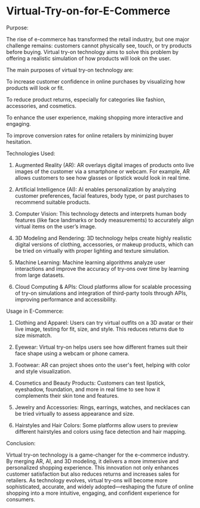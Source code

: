 # Virtual-Try-on-for-E-Commerce

Purpose:

The rise of e-commerce has transformed the retail industry, but one major challenge remains: customers cannot physically see, touch, or try products before buying. Virtual try-on technology aims to solve this problem by offering a realistic simulation of how products will look on the user.

The main purposes of virtual try-on technology are:

To increase customer confidence in online purchases by visualizing how products will look or fit.

To reduce product returns, especially for categories like fashion, accessories, and cosmetics.

To enhance the user experience, making shopping more interactive and engaging.

To improve conversion rates for online retailers by minimizing buyer hesitation.


Technologies Used:

1. Augmented Reality (AR):
AR overlays digital images of products onto live images of the customer via a smartphone or webcam. For example, AR allows customers to see how glasses or lipstick would look in real time.


2. Artificial Intelligence (AI):
AI enables personalization by analyzing customer preferences, facial features, body type, or past purchases to recommend suitable products.


3. Computer Vision:
This technology detects and interprets human body features (like face landmarks or body measurements) to accurately align virtual items on the user’s image.


4. 3D Modeling and Rendering:
3D technology helps create highly realistic digital versions of clothing, accessories, or makeup products, which can be tried on virtually with proper lighting and texture simulation.


5. Machine Learning:
Machine learning algorithms analyze user interactions and improve the accuracy of try-ons over time by learning from large datasets.


6. Cloud Computing & APIs:
Cloud platforms allow for scalable processing of try-on simulations and integration of third-party tools through APIs, improving performance and accessibility.


Usage in E-Commerce:

1. Clothing and Apparel:
Users can try virtual outfits on a 3D avatar or their live image, testing for fit, size, and style. This reduces returns due to size mismatch.


2. Eyewear:
Virtual try-on helps users see how different frames suit their face shape using a webcam or phone camera.


3. Footwear:
AR can project shoes onto the user's feet, helping with color and style visualization.


4. Cosmetics and Beauty Products:
Customers can test lipstick, eyeshadow, foundation, and more in real time to see how it complements their skin tone and features.


5. Jewelry and Accessories:
Rings, earrings, watches, and necklaces can be tried virtually to assess appearance and size.


6. Hairstyles and Hair Colors:
Some platforms allow users to preview different hairstyles and colors using face detection and hair mapping.


Conclusion:

Virtual try-on technology is a game-changer for the e-commerce industry. By merging AR, AI, and 3D modeling, it delivers a more immersive and personalized shopping experience. This innovation not only enhances customer satisfaction but also reduces returns and increases sales for retailers. As technology evolves, virtual try-ons will become more sophisticated, accurate, and widely adopted—reshaping the future of online shopping into a more intuitive, engaging, and confident experience for consumers.

